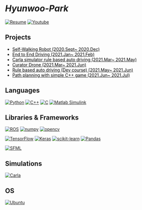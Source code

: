# **_Hyunwoo-Park_**

[![Resume]](https://drive.google.com/file/d/1uO83A0Q1npy7cnRdit80KaOGfq_hhRbA/view?usp=sharing)
[![Youtube]](https://www.youtube.com/channel/UCX58VujjF3idAiFY1lEnFuw)

## Projects

* [<span style="color:Black">Self-Walking Robot (2020.Sept~ 2020.Dec)</span>](https://github.com/Hyunwoo-Park-Yonsei/self-walking_robot)
* [<span style="color:Black">End to End Driving (2021.Jan~ 2021.Feb)</span>](https://github.com/Hyunwoo-Park-Yonsei/END2END_Driving)
* [<span style="color:Black">Carla simulator rule based auto driving (2021.Mar~ 2021.May)</span>](https://github.com/Hyunwoo-Park-Yonsei/Carla_simulator)
* [<span style="color:Black">Curator Drone (2021.Mar~ 2021.Jun)</span>](https://google.com)
* [<span style="color:Black">Rule based auto driving (Dev course) (2021.May~ 2021.Jun)</span>](https://google.com)
* [<span style="color:Black">Path planning with simple C++ game (2021.Jun~ 2021.Jul)</span>](https://google.com)


## Languages

[![Python]](https://www.python.org/)
[![C++]](https://isocpp.org/)
[![C]](https://en.cppreference.com/w/c)
[![Matlab Simulink]](https://kr.mathworks.com/products/matlab.html)

## Libraries & Frameworks
[![ROS]](https://www.ros.org/)
[![numpy]](https://www.numpy.org)
[![opencv]](https://www.opencv.org)

[![TensorFlow]](https://www.tensorflow.org/)
[![Keras]](https://keras.io/)
[![scikit-learn]](https://scikit-learn.org/stable/)
[![Pandas]](https://pandas.pydata.org/)

[![SFML]](https://www.sfml-dev.org/)

## Simulations

[![Carla]](https://carla.org/)


## OS

[![Ubuntu]](https://ubuntu.com/)


<!-- Badge Links -->
<!-- https://img.shields.io/static/v1?style=flat-square&label=&message=&labelColor=&color=&logoColor=&logo= -->

<!-- Header -->


[resume]: https://img.shields.io/static/v1?style=for-the-badge&color=000000&logoColor=ffffff&label=&message=Resume&logo=notion&#000000
[youtube]: https://img.shields.io/static/v1?style=for-the-badge&color=red&logoColor=ffffff&label=&message=Youtube&logo=youtube

<!-- Body -->


[Matlab Simulink]: https://img.shields.io/static/v1?style=flat-square&labelColor=212121&color=Yellow&logoColor=a8b9cc&label=&message=Matlab_Simulink

[c]: https://img.shields.io/static/v1?style=flat-square&labelColor=212121&color=a8b9cc&logoColor=a8b9cc&label=&message=C&logo=c&#A8B9CC
[c++]: https://img.shields.io/static/v1?style=flat-square&labelColor=212121&color=00599c&logoColor=00599c&label=&message=C%2B%2B&logo=c%2B%2B&#00599C
[ROS]: https://img.shields.io/static/v1?style=flat-square&labelColor=212121&color=00599c&logoColor=00599c&label=&message=ROS&logo=Ros
[numpy]: https://img.shields.io/static/v1?style=flat-square&labelColor=212121&color=00599c&logoColor=00599c&label=&message=numpy&logo=numpy
[opencv]: https://img.shields.io/static/v1?style=flat-square&labelColor=212121&color=a8b9cc&logoColor=a8b9cc&label=&message=Opencv&logo=opencv
[SFML]: https://img.shields.io/static/v1?style=flat-square&labelColor=212121&color=a8b9cc&logoColor=a8b9cc&label=&message=SFML&logo=sfml

[keras]: https://img.shields.io/static/v1?style=flat-square&labelColor=212121&color=d00000&logoColor=d00000&label=&message=Keras&logo=keras&#D00000
[pandas]: https://img.shields.io/static/v1?style=flat-square&labelColor=eeeeee&color=150458&logoColor=150458&label=&message=Pandas&logo=pandas&#150458

[python]: https://img.shields.io/static/v1?style=flat-square&labelColor=212121&color=3776ab&logoColor=3776ab&label=&message=Python&logo=python&#3776AB
[scikit-learn]: https://img.shields.io/static/v1?style=flat-square&labelColor=212121&color=f7931e&logoColor=f7931e&label=&message=scikit-learn&logo=scikit-learn&#F7931E
[tensorflow]: https://img.shields.io/static/v1?style=flat-square&labelColor=212121&color=ff6f00&logoColor=ff6f00&label=&message=TensorFlow&logo=tensorflow&#FF6F00
[typescript]: https://img.shields.io/static/v1?style=flat-square&labelColor=212121&color=3178c6&logoColor=3178c6&label=&message=TypeScript&logo=typescript&#3178C6
[vscode]: https://img.shields.io/static/v1?style=flat-square&labelColor=212121&color=007acc&logoColor=007acc&label=&message=Visual%20Studio%20Code&logo=visual-studio-code&#007ACC

[Carla]: https://img.shields.io/static/v1?style=flat-square&color=red&label=&message=Carla-simulator
[Windows]: https://img.shields.io/static/v1?style=flat-square&labelColor=212121&color=007acc&logoColor=007acc&label=&message=Windows&logo=windows
[Ubuntu]: https://img.shields.io/static/v1?style=flat-square&labelColor=212121&color=e95420&logoColor=e95420&label=&message=Ubuntu&logo=ubuntu&#E95420
<!-- Footer -->

[shields.io]: https://img.shields.io/static/v1?style=flat-square&labelColor=eeeeee&color=000000&logoColor=000000&label=&message=Shields.io&logo=shieldsdotio&#000000
[simple icons]: https://img.shields.io/static/v1?style=flat-square&labelColor=eeeeee&color=111111&logoColor=111111&label=&message=Simple%20Icons&logo=simple-icons&#111111
[wakatime]: https://img.shields.io/static/v1?style=flat-square&labelColor=eeeeee&color=000000&logoColor=000000&label=&message=WakaTime&logo=wakatime&#000000

